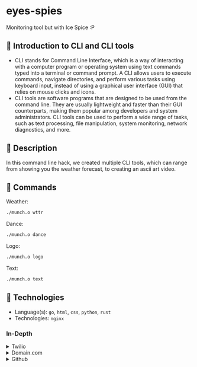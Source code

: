 # eyes-spies
Monitoring tool but with Ice Spice :P

## :thought_balloon: Introduction to CLI and CLI tools
- CLI stands for Command Line Interface, which is a way of interacting with a computer program or operating system using text commands typed into a terminal or command prompt. A CLI allows users to execute commands, navigate directories, and perform various tasks using keyboard input, instead of using a graphical user interface (GUI) that relies on mouse clicks and icons.
- CLI tools are software programs that are designed to be used from the command line. They are usually lightweight and faster than their GUI counterparts, making them popular among developers and system administrators. CLI tools can be used to perform a wide range of tasks, such as text processing, file manipulation, system monitoring, network diagnostics, and more.

## :memo: Description
In this command line hack, we created multiple CLI tools, which can range from showing you the weather forecast, to creating an ascii art video.

## :open_book: Commands
Weather:
```sh
./munch.o wttr
```

Dance:
```sh
./munch.o dance
```
Logo:
```sh
./munch.o logo
```

Text:
```sh
./munch.o text
```

## :microscope: Technologies
- Language(s): `go`, `html`, `css`, `python`, `rust`
- Technologies: `nginx`

### In-Depth
<!-- Twilio -->
<details>
	<summary>Twilio</summary>

- Send SMS

- Send SMS with Multimedia
</details>

<!-- Domain.com -->
<details>
	<summary>Domain.com</summary>
<!-- - Our dope domain: __. Check it out! -->

- Custom Nameservers to DigitalOcean
</details>

<!-- Github -->
<details>
	<summary>Github</summary>

- Github Projects

- Github Issues

- Github Code (Source Code)

- Github CODEOWNERS
</details>